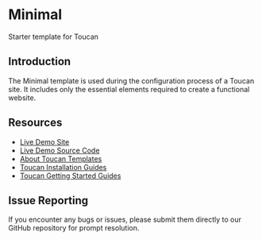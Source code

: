 # Minimal

Starter template for Toucan

## Introduction

The Minimal template is used during the configuration process of a Toucan site. It includes only the essential elements required to create a functional website.

## Resources

- [Live Demo Site](https://toucansites.github.io/minimal-template/)
- [Live Demo Source Code](https://github.com/toucansites/minimal-template-demo)
- [About Toucan Templates](https://toucansites.com/docs/templates/)
- [Toucan Installation Guides](https://toucansites.com/docs/installation/)
- [Toucan Getting Started Guides](https://toucansites.com/docs/getting-started/)

## Issue Reporting

If you encounter any bugs or issues, please submit them directly to our GitHub repository for prompt resolution.